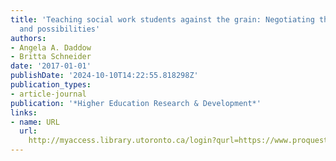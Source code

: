 ```yaml
---
title: 'Teaching social work students against the grain: Negotiating the constraints
  and possibilities'
authors:
- Angela A. Daddow
- Britta Schneider
date: '2017-01-01'
publishDate: '2024-10-10T14:22:55.818298Z'
publication_types:
- article-journal
publication: '*Higher Education Research & Development*'
links:
- name: URL
  url: 
    http://myaccess.library.utoronto.ca/login?qurl=https://www.proquest.com/docview/1973988706?accountid=14771&bdid=38384&_bd=2bvm7cselJxo8VDkUSHNINvywHc%3D
---
```

